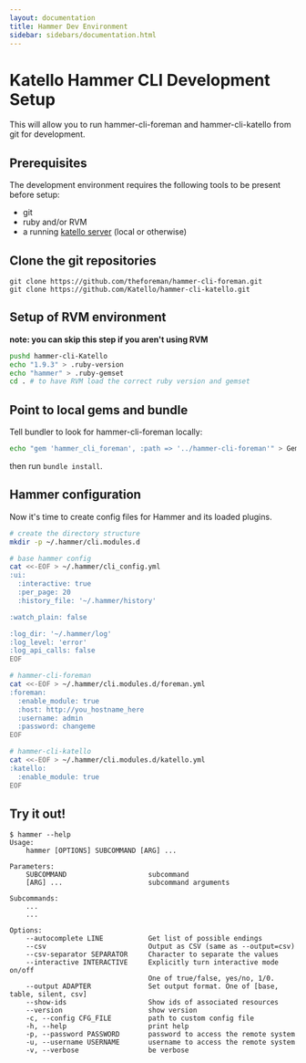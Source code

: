 ```yaml
---
layout: documentation
title: Hammer Dev Environment
sidebar: sidebars/documentation.html
---
```


# Katello Hammer CLI Development Setup

This will allow you to run hammer-cli-foreman and hammer-cli-katello from git for development.

## Prerequisites

The development environment requires the following tools to be present before setup:

- git
- ruby and/or RVM
- a running [katello server](https://github.com/Katello/katello-installer#development-usage) (local or otherwise)

## Clone the git repositories

```
git clone https://github.com/theforeman/hammer-cli-foreman.git
git clone https://github.com/Katello/hammer-cli-katello.git
```

## Setup of RVM environment

**note: you can skip this step if you aren't using RVM**

```bash
pushd hammer-cli-Katello
echo "1.9.3" > .ruby-version
echo "hammer" > .ruby-gemset
cd . # to have RVM load the correct ruby version and gemset
```

## Point to local gems and bundle

Tell bundler to look for hammer-cli-foreman locally:

```bash
echo "gem 'hammer_cli_foreman', :path => '../hammer-cli-foreman'" > Gemfile.local
```
then run `bundle install`.

## Hammer configuration

Now it's time to create config files for Hammer and its loaded plugins.

```bash
# create the directory structure
mkdir -p ~/.hammer/cli.modules.d

# base hammer config
cat <<-EOF > ~/.hammer/cli_config.yml
:ui:
  :interactive: true
  :per_page: 20
  :history_file: '~/.hammer/history'

:watch_plain: false

:log_dir: '~/.hammer/log'
:log_level: 'error'
:log_api_calls: false
EOF

# hammer-cli-foreman
cat <<-EOF > ~/.hammer/cli.modules.d/foreman.yml
:foreman:
  :enable_module: true
  :host: http://you_hostname_here
  :username: admin
  :password: changeme
EOF

# hammer-cli-katello
cat <<-EOF > ~/.hammer/cli.modules.d/katello.yml
:katello:
  :enable_module: true
EOF
```

## Try it out!

```
$ hammer --help
Usage:
    hammer [OPTIONS] SUBCOMMAND [ARG] ...

Parameters:
    SUBCOMMAND                    subcommand
    [ARG] ...                     subcommand arguments

Subcommands:
    ...
    ...

Options:
    --autocomplete LINE           Get list of possible endings
    --csv                         Output as CSV (same as --output=csv)
    --csv-separator SEPARATOR     Character to separate the values
    --interactive INTERACTIVE     Explicitly turn interactive mode on/off
                                  One of true/false, yes/no, 1/0.
    --output ADAPTER              Set output format. One of [base, table, silent, csv]
    --show-ids                    Show ids of associated resources
    --version                     show version
    -c, --config CFG_FILE         path to custom config file
    -h, --help                    print help
    -p, --password PASSWORD       password to access the remote system
    -u, --username USERNAME       username to access the remote system
    -v, --verbose                 be verbose
```
